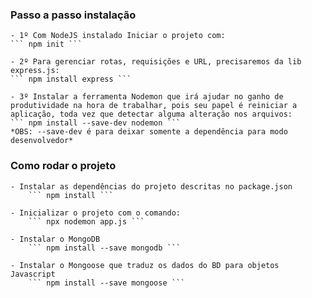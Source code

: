 ### Passo a passo instalação

    - 1º Com NodeJS instalado Iniciar o projeto com:
    ``` npm init ```
    
    - 2º Para gerenciar rotas, requisições e URL, precisaremos da lib express.js:
    ``` npm install express ```

    - 3º Instalar a ferramenta Nodemon que irá ajudar no ganho de produtividade na hora de trabalhar, pois seu papel é reiniciar a aplicação, toda vez que detectar alguma alteração nos arquivos:
    ``` npm install --save-dev nodemon ```
    *OBS: --save-dev é para deixar somente a dependência para modo desenvolvedor*

 
 ### Como rodar o projeto

    - Instalar as dependências do projeto descritas no package.json
        ``` npm install ```

    - Inicializar o projeto com o comando:
        ``` npx nodemon app.js ```

    - Instalar o MongoDB
        ``` npm install --save mongodb ```

    - Instalar o Mongoose que traduz os dados do BD para objetos Javascript
        ``` npm install --save mongoose ```


